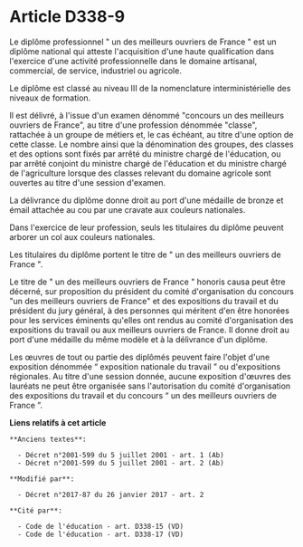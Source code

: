 # Article D338-9

Le diplôme professionnel " un des meilleurs ouvriers de France " est un diplôme national  qui atteste l'acquisition d'une
haute qualification dans l'exercice d'une activité professionnelle dans le domaine artisanal, commercial, de service,
industriel ou agricole. 

Le diplôme est classé au niveau III de la nomenclature interministérielle des niveaux de formation. 

Il est délivré, à l'issue d'un examen dénommé "concours un des meilleurs ouvriers de France", au titre d'une profession
dénommée "classe", rattachée à un groupe de métiers et, le cas échéant, au titre d'une option de cette classe. Le nombre
ainsi que la dénomination des groupes, des classes et des options sont fixés par arrêté du ministre chargé de l'éducation, ou
par arrêté conjoint du ministre chargé de l'éducation et du ministre chargé de l'agriculture lorsque des classes relevant du
domaine agricole sont ouvertes au titre d'une session d'examen. 

La délivrance du diplôme donne droit au port d'une médaille de bronze et émail attachée au cou par une cravate aux couleurs
nationales. 

Dans l'exercice de leur profession, seuls les titulaires du diplôme peuvent arborer un col aux couleurs nationales. 

Les titulaires du diplôme portent le titre de " un des meilleurs ouvriers de France ". 

Le titre de " un des meilleurs ouvriers de France " honoris causa peut être décerné, sur proposition du président du comité
d'organisation du concours "un des meilleurs ouvriers de France" et des expositions du travail et du président du  jury
général, à des personnes qui méritent d'en être honorées pour les services éminents qu'elles ont rendus au comité
d'organisation des expositions du travail ou aux meilleurs ouvriers de France. Il donne droit au port d'une médaille du même
modèle et à la délivrance d'un diplôme. 

Les  œuvres de tout ou partie des diplômés peuvent faire l'objet d'une  exposition dénommée “ exposition nationale du travail
” ou d'expositions  régionales. Au titre d'une session donnée, aucune exposition d'œuvres  des lauréats ne peut être
organisée sans l'autorisation du comité  d'organisation des expositions du travail et du concours “ un des  meilleurs
ouvriers de France ”.

**Liens relatifs à cet article**

	**Anciens textes**:

	  - Décret n°2001-599 du 5 juillet 2001 - art. 1 (Ab)
	  - Décret n°2001-599 du 5 juillet 2001 - art. 2 (Ab)

	**Modifié par**:

	  - Décret n°2017-87 du 26 janvier 2017 - art. 2

	**Cité par**:

	  - Code de l'éducation - art. D338-15 (VD)
	  - Code de l'éducation - art. D338-17 (VD)
